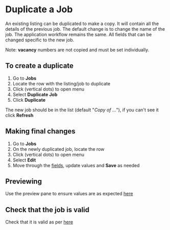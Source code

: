 # Duplicate a Job

An existing listing can be duplicated to make a copy. It will contain all the details of the previous job. The default change is to change the name of the job. The application workflow remains the same. All fields that can be changed specific to the new job.

Note: **vacancy** numbers are not copied and must be set individually.

<div class="ui-instructions">

## To create a duplicate

1. Go to **Jobs**
2. Locate the row <span class="mdi mdi-checkbox-marked-outline"></span> with the listing/job to duplicate
3. Click <span class="mdi mdi-dots-vertical"/> (vertical dots) to open menu
4. Select **Duplicate Job**
5. Click **Duplicate**

The new job should be in the list (default "_Copy of ..._"), if you can't see it click **Refresh**

</div>

<div class="ui-instructions">

## Making final changes

1. Go to **Jobs**
2. On the newly duplicated job, locate the row <span class="mdi mdi-checkbox-marked-outline"></span>
3. Click <span class="mdi mdi-dots-vertical"/> (vertical dots) to open menu
4. Select **Edit**
5. Move through the [fields](creating-a-job.md#job-fields), update values and **Save** as needed

</div>

## Previewing

Use the preview pane to ensure values are as expected [here](previewing-a-job)

## Check that the job is valid

Check that it is valid as per [here](preparing-a-job-ready-publish)
